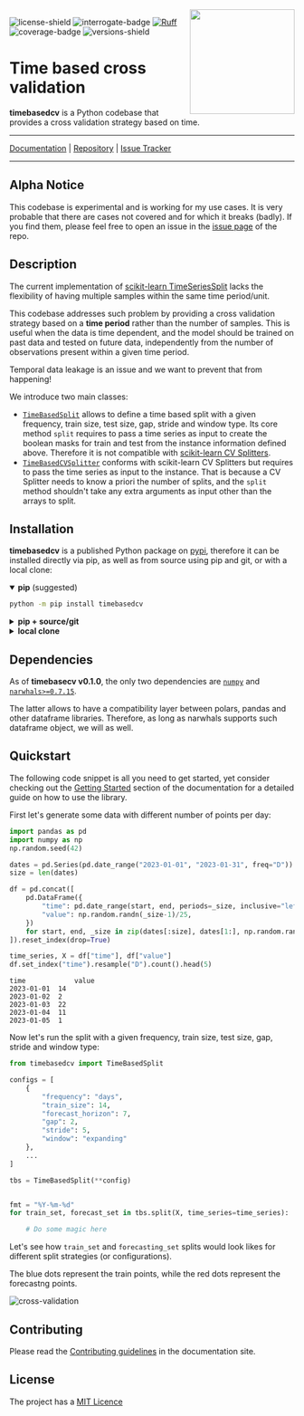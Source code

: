 <img src="docs/img/timebasedcv-logo.svg" width=185 height=185 align="right">

![license-shield](https://img.shields.io/github/license/FBruzzesi/timebasedcv)
![interrogate-badge](docs/img/interrogate-shield.svg)
[![Ruff](https://img.shields.io/endpoint?url=https://raw.githubusercontent.com/astral-sh/ruff/main/assets/badge/v2.json)](https://github.com/astral-sh/ruff)
![coverage-badge](docs/img/coverage.svg)
![versions-shield](https://img.shields.io/pypi/pyversions/timebasedcv)

# Time based cross validation

**timebasedcv** is a Python codebase that provides a cross validation strategy based on time.

---

[Documentation](https://fbruzzesi.github.io/timebasedcv) | [Repository](https://github.com/fbruzzesi/timebasedcv) | [Issue Tracker](https://github.com/fbruzzesi/timebasedcv/issues)

---

## Alpha Notice

This codebase is experimental and is working for my use cases. It is very probable that there are cases not covered and for which it breaks (badly). If you find them, please feel free to open an issue in the [issue page](https://github.com/FBruzzesi/timebasedcv/issues) of the repo.

## Description

The current implementation of [scikit-learn TimeSeriesSplit](https://scikit-learn.org/stable/modules/generated/sklearn.model_selection.TimeSeriesSplit.html) lacks the flexibility of having multiple samples within the same time period/unit.

This codebase addresses such problem by providing a cross validation strategy based on a **time period** rather than the number of samples. This is useful when the data is time dependent, and the model should be trained on past data and tested on future data, independently from the number of observations present within a given time period.

Temporal data leakage is an issue and we want to prevent that from happening!

We introduce two main classes:

- [`TimeBasedSplit`](https://fbruzzesi.github.io/timebasedcv/api/timebasedsplit/#timebasedcv.timebasedsplit.TimeBasedSplit) allows to define a time based split with a given frequency, train size, test size, gap, stride and window type. Its core method `split` requires to pass a time series as input to create the boolean masks for train and test from the instance information defined above. Therefore it is not compatible with [scikit-learn CV Splitters](https://scikit-learn.org/stable/common_pitfalls.html#id3).
- [`TimeBasedCVSplitter`](https://fbruzzesi.github.io/timebasedcv/api/timebasedsplit/#timebasedcv.timebasedsplit.TimeBasedCVSplitter) conforms with scikit-learn CV Splitters but requires to pass the time series as input to the instance. That is because a CV Splitter needs to know a priori the number of splits, and the `split` method shouldn't take any extra arguments as input other than the arrays to split.

## Installation

**timebasedcv** is a published Python package on [pypi](https://pypi.org/), therefore it can be installed directly via pip, as well as from source using pip and git, or with a local clone:

<details open>

<summary> <b>pip</b> (suggested)</summary>

```bash
python -m pip install timebasedcv
```

</details>

<details closed>

<summary> <b>pip + source/git</b></summary>

```bash
python -m pip install git+https://github.com/FBruzzesi/timebasedcv.git
```

</details>

<details closed>

<summary> <b>local clone</b></summary>

```bash
git clone https://github.com/FBruzzesi/timebasedcv.git
cd timebasedcv
python -m pip install .
```

</details>

## Dependencies

As of **timebasecv v0.1.0**, the only two dependencies are [`numpy`](https://numpy.org/doc/stable/index.html) and [`narwhals>=0.7.15`](https://marcogorelli.github.io/narwhals/).

The latter allows to have a compatibility layer between polars, pandas and other dataframe libraries. Therefore, as long as narwhals supports such dataframe object, we will as well.

## Quickstart

The following code snippet is all you need to get started, yet consider checking out the [Getting Started](https://fbruzzesi.github.io/timebasedcv/getting-started/) section of the documentation for a detailed guide on how to use the library.

First let's generate some data with different number of points per day:

```python
import pandas as pd
import numpy as np
np.random.seed(42)

dates = pd.Series(pd.date_range("2023-01-01", "2023-01-31", freq="D"))
size = len(dates)

df = pd.concat([
    pd.DataFrame({
        "time": pd.date_range(start, end, periods=_size, inclusive="left"),
        "value": np.random.randn(_size-1)/25,
    })
    for start, end, _size in zip(dates[:size], dates[1:], np.random.randint(2, 24, size-1))
]).reset_index(drop=True)

time_series, X = df["time"], df["value"]
df.set_index("time").resample("D").count().head(5)
```

```terminal
time	        value
2023-01-01	14
2023-01-02	2
2023-01-03	22
2023-01-04	11
2023-01-05	1
```

Now let's run the split with a given frequency, train size, test size, gap, stride and window type:

```python
from timebasedcv import TimeBasedSplit

configs = [
    {
        "frequency": "days",
        "train_size": 14,
        "forecast_horizon": 7,
        "gap": 2,
        "stride": 5,
        "window": "expanding"
    },
    ...
]

tbs = TimeBasedSplit(**config)


fmt = "%Y-%m-%d"
for train_set, forecast_set in tbs.split(X, time_series=time_series):

    # Do some magic here
```

Let's see how `train_set` and `forecasting_set` splits would look likes for different split strategies (or configurations).

The blue dots represent the train points, while the red dots represent the forecastng points.

![cross-validation](docs/img/cross-validation.png)

## Contributing

Please read the [Contributing guidelines](https://fbruzzesi.github.io/timebasedcv/contribute/) in the documentation site.

## License

The project has a [MIT Licence](https://github.com/FBruzzesi/timebasedcv/blob/main/LICENSE)
